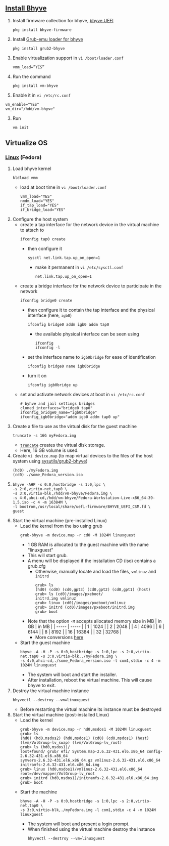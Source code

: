## [Install Bhyve](https://www.freshports.org/sysutils/vm-bhyve)

1. Install firmware collection for bhyve, [bhyve UEFI](https://wiki.freebsd.org/bhyve/UEFI)
   ```
   pkg install bhyve-firmware
   ```
2. Install [Grub-emu loader for bhyve](https://www.freshports.org/sysutils/grub2-bhyve)
   ```
   pkg install grub2-bhyve
   ```
3. Enable virtualization support in `vi /boot/loader.conf`
   ```
   vmm_load=”YES”
   ```
1. Run the command
   ```
   pkg install vm-bhyve
   ```
2. Enable it in `vi /etc/rc.conf`
  ```
  vm_enable="YES"
  vm_dir="/hdd/vm-bhyve"
  ```
3. Run
   ```
   vm init
   ```

## Virtualize OS

### [Linux](https://docs.freebsd.org/en/books/handbook/virtualization/#virtualization-bhyve-linux) (Fedora)

1. Load bhyve kernel
   ```
   kldload vmm
   ```
   * load at boot time in `vi /boot/loader.conf`
     ```
     vmm_load="YES"
     nmdm_load="YES"
     if_tap_load="YES"
     if_bridge_load="YES"
     ```
2. Configure the host system
   * create a tap interface for the network device in the virtual machine to attach to
     ```
     ifconfig tap0 create
     ```
     - then configure it
       ```
       sysctl net.link.tap.up_on_open=1
       ```
       + make it permanent in `vi /etc/sysctl.conf`
         ```
         net.link.tap.up_on_open=1
         ``` 
   * create a bridge interface for the network device to participate in the network
     ```
     ifconfig bridge0 create
     ```
     - then configure it to contain the tap interface and the physical interface (here, `igb0`)
       ```
       ifconfig bridge0 addm igb0 addm tap0
       ```
       + the available physical interface can be seen using
         ```
         ifconfig
         ifconfig -l
         ```
     - set the interface name to `igb0bridge` for ease of identification
       ```
       ifconfig bridge0 name igb0bridge
       ```
     - turn it on
       ```
       ifconfig igb0bridge up
       ```
   * set and activate network devices at boot in `vi /etc/rc.conf`
     ```
     # byhve and jail settings bridges 
     cloned_interfaces="bridge0 tap0"
     ifconfig_bridge0_name="igb0bridge"
     ifconfig_igb0bridge="addm igb0 addm tap0 up"
     ```
3. Create a file to use as the virtual disk for the guest machine
   ```
   truncate -s 16G myFedora.img
   ```
   * [`truncate`](https://man.freebsd.org/cgi/man.cgi?query=truncate&sektion=1&format=html) creates the virtual disk storage.
   * Here, 16 GB volume is used.
4. Create `vi device.map` (to map virtual devices to the files of the host system using [sysutils/grub2-bhyve](https://www.freshports.org/sysutils/grub2-bhyve))
   ```
   (hd0) ./myFedora.img
   (cd0) ./some_Fedora_version.iso
   ```
6. ```
   bhyve -AHP -s 0:0,hostbridge -s 1:0,lpc \
   -s 2:0,virtio-net,tap0 \
   -s 3:0,virtio-blk,/hdd/vm-bhyve/Fedora.img \
   -s 4:0,ahci-cd,/hdd/vm-bhyve/Fedora-Workstation-Live-x86_64-39-1.5.iso -c 4 -m 16384M \
   -l bootrom,/usr/local/share/uefi-firmware/BHYVE_UEFI_CSM.fd \
   guest
   ```
5. Start the virtual machine (pre-installed Linux)
   * Load the kernel from the iso using grub
     ```
     grub-bhyve -m device.map -r cd0 -M 1024M linuxguest
     ```
     - 1 GB RAM is allocated to the guest machine with the name "linuxguest"
     - This will start grub.
     - A menu will be displayed if the installation CD (iso) contains a grub.cfg
       + Otherwise, manually locate and load the files, `vmlinuz` and `initrd`
         ```
         grub> ls
         (hd0) (cd0) (cd0,gpt3) (cd0,gpt2) (cd0,gpt1) (host)
         grub> ls (cd0)/images/pxeboot/
         initrd.img vmlinuz
         grub> linux (cd0)/images/pxeboot/vmlinuz
         grub> initrd (cd0)/images/pxeboot/initrd.img
         grub> boot
         ```
      - Note that the option `-M` accepts allocated memory size in MB
        | in GB | in MB |
        | ----- | ----- |
        | 1     | 1024  |
        | 2     | 2048  |
        | 4     | 4096  |
        | 6     | 6144  |
        | 8     | 8192  |
        | 16    | 16384 |
        | 32    | 32768 |
        + More conversions [here](https://www.flightpedia.org/convert/data-storage.html)
   * Start the guest machine
     ```
     bhyve -A -H -P -s 0:0,hostbridge -s 1:0,lpc -s 2:0,virtio-net,tap0 -s 3:0,virtio-blk,./myFedora.img \
     -s 4:0,ahci-cd,./some_Fedora_version.iso -l com1,stdio -c 4 -m 1024M linuxguest
     ```
     - The system will boot and start the installer.
     - After installation, reboot the virtual machine. This will cause bhyve to exit.
6. Destroy the virtual machine instance
   ```
   bhyvectl --destroy --vm=linuxguest
   ```
   * Before restarting the virtual machine its instance must be destroyed
7. Start the virtual machine (post-installed Linux)
   * Load the kernel
     ```
     grub-bhyve -m device.map -r hd0,msdos1 -M 1024M linuxguest
     grub> ls
     (hd0) (hd0,msdos2) (hd0,msdos1) (cd0) (cd0,msdos1) (host)
     (lvm/VolGroup-lv_swap) (lvm/VolGroup-lv_root)
     grub> ls (hd0,msdos1)/
     lost+found/ grub/ efi/ System.map-2.6.32-431.el6.x86_64 config-2.6.32-431.el6.x86_64
     symvers-2.6.32-431.el6.x86_64.gz vmlinuz-2.6.32-431.el6.x86_64
     initramfs-2.6.32-431.el6.x86_64.img
     grub> linux (hd0,msdos1)/vmlinuz-2.6.32-431.el6.x86_64 root=/dev/mapper/VolGroup-lv_root
     grub> initrd (hd0,msdos1)/initramfs-2.6.32-431.el6.x86_64.img
     grub> boot
     ```
   * Start the machine
     ```
     bhyve -A -H -P -s 0:0,hostbridge -s 1:0,lpc -s 2:0,virtio-net,tap0 \
     -s 3:0,virtio-blk,./myFedora.img -l com1,stdio -c 4 -m 1024M linuxguest
     ```
     - The system will boot and present a login prompt.
     - When finished using the virtual machine destroy the instance
       ```
       bhyvectl --destroy --vm=linuxguest
       ```
